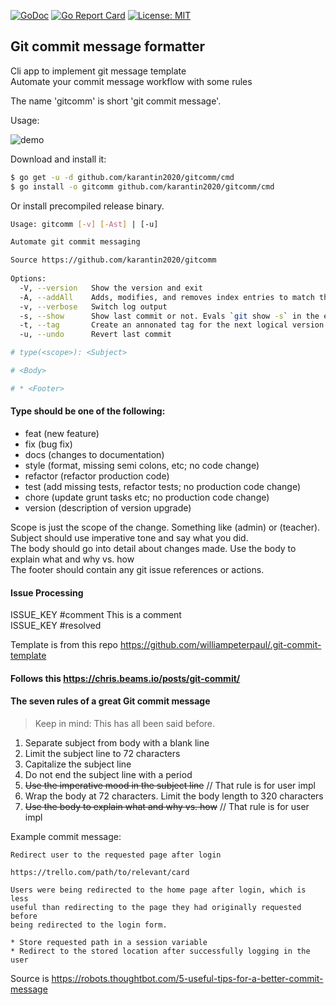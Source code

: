 [![GoDoc](https://godoc.org/github.com/karantin2020/gitcomm?status.svg)](github.com/karantin2020/gitcomm) [![Go Report Card](https://goreportcard.com/badge/github.com/karantin2020/gitcomm)](https://goreportcard.com/report/github.com/karantin2020/gitcomm) [![License: MIT](https://img.shields.io/badge/License-MIT-yellow.svg)](https://opensource.org/licenses/MIT)

## Git commit message formatter

Cli app to implement git message template  
Automate your commit message workflow with some rules

The name 'gitcomm' is short 'git commit message'.

Usage:

![demo](https://github.com/karantin2020/gitcomm/raw/master/docs/screen.gif)

Download and install it:

```sh
$ go get -u -d github.com/karantin2020/gitcomm/cmd
$ go install -o gitcomm github.com/karantin2020/gitcomm/cmd
```

Or install precompiled release binary.  

```sh
Usage: gitcomm [-v] [-Ast] | [-u]

Automate git commit messaging

Source https://github.com/karantin2020/gitcomm
                  
Options:          
  -V, --version   Show the version and exit
  -A, --addAll    Adds, modifies, and removes index entries to match the working tree. Evals `git add -A`
  -v, --verbose   Switch log output
  -s, --show      Show last commit or not. Evals `git show -s` in the end of execution
  -t, --tag       Create an annonated tag for the next logical version
  -u, --undo      Revert last commit
```

```sh
# type(<scope>): <Subject>

# <Body>

# * <Footer>
```

#### Type should be one of the following:

- feat (new feature)
- fix (bug fix)
- docs (changes to documentation)
- style (format, missing semi colons, etc; no code change)
- refactor (refactor production code)
- test (add missing tests, refactor tests; no production code change)
- chore (update grunt tasks etc; no production code change)
- version (description of version upgrade)

Scope is just the scope of the change. Something like (admin) or (teacher).  
Subject should use imperative tone and say what you did.  
The body should go into detail about changes made. Use the body to explain what and why vs. how  
The footer should contain any git issue references or actions.

#### Issue Processing

ISSUE_KEY #comment This is a comment  
ISSUE_KEY #resolved

Template is from this repo https://github.com/williampeterpaul/.git-commit-template

#### Follows this https://chris.beams.io/posts/git-commit/

#### The seven rules of a great Git commit message

> Keep in mind: This has all been said before.

1. Separate subject from body with a blank line
2. Limit the subject line to 72 characters
3. Capitalize the subject line
4. Do not end the subject line with a period
5. ~~Use the imperative mood in the subject line~~ // That rule is for user impl
6. Wrap the body at 72 characters. Limit the body length to 320 characters
7. ~~Use the body to explain what and why vs. how~~ // That rule is for user impl

Example commit message:

    Redirect user to the requested page after login

    https://trello.com/path/to/relevant/card

    Users were being redirected to the home page after login, which is less
    useful than redirecting to the page they had originally requested before
    being redirected to the login form.

    * Store requested path in a session variable
    * Redirect to the stored location after successfully logging in the user

Source is https://robots.thoughtbot.com/5-useful-tips-for-a-better-commit-message
